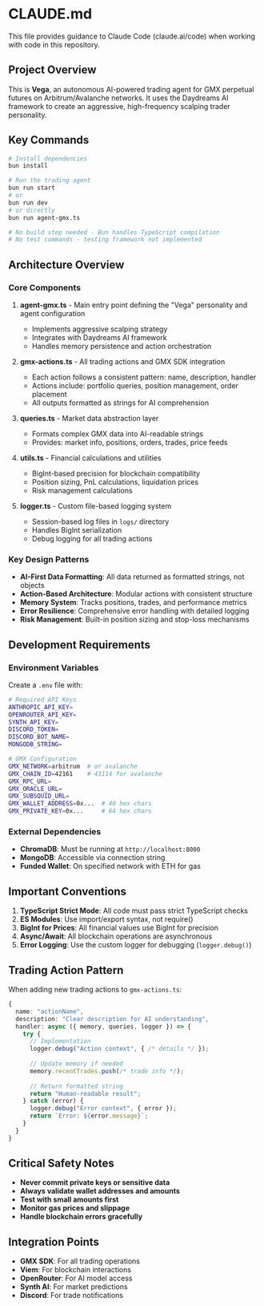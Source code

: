 # CLAUDE.md

This file provides guidance to Claude Code (claude.ai/code) when working with code in this repository.

## Project Overview

This is **Vega**, an autonomous AI-powered trading agent for GMX perpetual futures on Arbitrum/Avalanche networks. It uses the Daydreams AI framework to create an aggressive, high-frequency scalping trader personality.

## Key Commands

```bash
# Install dependencies
bun install

# Run the trading agent
bun run start
# or
bun run dev
# or directly
bun run agent-gmx.ts

# No build step needed - Bun handles TypeScript compilation
# No test commands - testing framework not implemented
```

## Architecture Overview

### Core Components

1. **agent-gmx.ts** - Main entry point defining the "Vega" personality and agent configuration
   - Implements aggressive scalping strategy
   - Integrates with Daydreams AI framework
   - Handles memory persistence and action orchestration

2. **gmx-actions.ts** - All trading actions and GMX SDK integration
   - Each action follows a consistent pattern: name, description, handler
   - Actions include: portfolio queries, position management, order placement
   - All outputs formatted as strings for AI comprehension

3. **queries.ts** - Market data abstraction layer
   - Formats complex GMX data into AI-readable strings
   - Provides: market info, positions, orders, trades, price feeds

4. **utils.ts** - Financial calculations and utilities
   - BigInt-based precision for blockchain compatibility
   - Position sizing, PnL calculations, liquidation prices
   - Risk management calculations

5. **logger.ts** - Custom file-based logging system
   - Session-based log files in `logs/` directory
   - Handles BigInt serialization
   - Debug logging for all trading actions

### Key Design Patterns

- **AI-First Data Formatting**: All data returned as formatted strings, not objects
- **Action-Based Architecture**: Modular actions with consistent structure
- **Memory System**: Tracks positions, trades, and performance metrics
- **Error Resilience**: Comprehensive error handling with detailed logging
- **Risk Management**: Built-in position sizing and stop-loss mechanisms

## Development Requirements

### Environment Variables

Create a `.env` file with:

```bash
# Required API Keys
ANTHROPIC_API_KEY=
OPENROUTER_API_KEY=
SYNTH_API_KEY=
DISCORD_TOKEN=
DISCORD_BOT_NAME=
MONGODB_STRING=

# GMX Configuration
GMX_NETWORK=arbitrum  # or avalanche
GMX_CHAIN_ID=42161    # 43114 for avalanche
GMX_RPC_URL=
GMX_ORACLE_URL=
GMX_SUBSQUID_URL=
GMX_WALLET_ADDRESS=0x...  # 40 hex chars
GMX_PRIVATE_KEY=0x...     # 64 hex chars
```

### External Dependencies

- **ChromaDB**: Must be running at `http://localhost:8000`
- **MongoDB**: Accessible via connection string
- **Funded Wallet**: On specified network with ETH for gas

## Important Conventions

1. **TypeScript Strict Mode**: All code must pass strict TypeScript checks
2. **ES Modules**: Use import/export syntax, not require()
3. **BigInt for Prices**: All financial values use BigInt for precision
4. **Async/Await**: All blockchain operations are asynchronous
5. **Error Logging**: Use the custom logger for debugging (`logger.debug()`)

## Trading Action Pattern

When adding new trading actions to `gmx-actions.ts`:

```typescript
{
  name: "actionName",
  description: "Clear description for AI understanding",
  handler: async ({ memory, queries, logger }) => {
    try {
      // Implementation
      logger.debug("Action context", { /* details */ });
      
      // Update memory if needed
      memory.recentTrades.push(/* trade info */);
      
      // Return formatted string
      return "Human-readable result";
    } catch (error) {
      logger.debug("Error context", { error });
      return `Error: ${error.message}`;
    }
  }
}
```

## Critical Safety Notes

- **Never commit private keys or sensitive data**
- **Always validate wallet addresses and amounts**
- **Test with small amounts first**
- **Monitor gas prices and slippage**
- **Handle blockchain errors gracefully**

## Integration Points

- **GMX SDK**: For all trading operations
- **Viem**: For blockchain interactions
- **OpenRouter**: For AI model access
- **Synth AI**: For market predictions
- **Discord**: For trade notifications